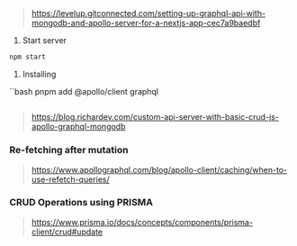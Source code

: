 ##

> https://levelup.gitconnected.com/setting-up-graphql-api-with-mongodb-and-apollo-server-for-a-nextjs-app-cec7a9baedbf

1. Start server

```bash
npm start
```

1. Installing

``bash
pnpm add @apollo/client graphql

```

```

> https://blog.richardev.com/custom-api-server-with-basic-crud-js-apollo-graphql-mongodb

### Re-fetching after mutation

> https://www.apollographql.com/blog/apollo-client/caching/when-to-use-refetch-queries/

### CRUD Operations using PRISMA

> https://www.prisma.io/docs/concepts/components/prisma-client/crud#update
